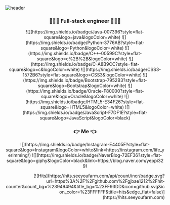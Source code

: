 

![header](https://capsule-render.vercel.app/api?type=rounded&color=FFC0CB&height=300&section=header&text=yerimming&fontSize=90&fontColor=ffffff)

<h3 align="center">👩🏻‍💻 Full-stack engineer 👩🏻‍💻 </h3>
<p align="center">
![](https://img.shields.io/badge/Java-007396?style=flat-square&logo=java&logoColor=white)  ![](https://img.shields.io/badge/Python-3776AB?style=flat-square&logo=Python&logoColor=white) ![](https://img.shields.io/badge/C++-00599C?style=flat-square&logo=c%2B%2B&logoColor=white) ![](https://img.shields.io/badge/C-A8B9CC?style=flat-square&logo=c&logoColor=white)   ![](https://img.shields.io/badge/CSS3-1572B6?style=flat-square&logo=CSS3&logoColor=white)
![](https://img.shields.io/badge/Bootstrap-7952B3?style=flat-square&logo=Bootstrap&logoColor=white) ![](https://img.shields.io/badge/Oracle-F80000?style=flat-square&logo=Oracle&logoColor=white) ![](https://img.shields.io/badge/HTML5-E34F26?style=flat-square&logo=HTML5&logoColor=white) ![](https://img.shields.io/badge/JavaScript-F7DF1E?style=flat-square&logo=JavaScript&logoColor=black) 
</p>

<h3 align="center"> 👉  Me 👈 </h3>
<p align="center">
![](https://img.shields.io/badge/Instagram-E4405F?style=flat-square&logo=Instagram&logoColor=white&link=https://instagram.com/life_yerimming/)   ![](https://img.shields.io/badge/NaverBlog-72EF36?style=flat-square&logo=giphy&logoColor=black&link=https://blog.naver.com/yeppi329) 
</p>
<p align="right">
[![Hits](https://hits.seeyoufarm.com/api/count/incr/badge.svg?url=https%3A%2F%2Fgithub.com%2Fgjbae1212%2Fhit-counter&count_bg=%23949494&title_bg=%23FF93DD&icon=github.svg&icon_color=%23FFFFFF&title=hits&edge_flat=false)](https://hits.seeyoufarm.com)
</p
